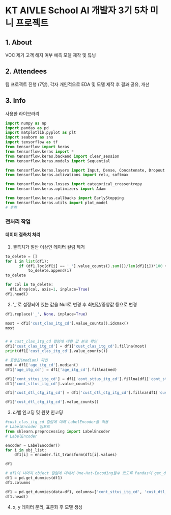 # KT AIVLE School AI 개발자 3기 5차 미니 프로젝트

## 1. About

VOC 제기 고객 해지 여부 예측 모델 제작 및 튜닝

## 2. Attendees

팀 프로젝트 진행 (7명), 각자 개인적으로 EDA 및 모델 제작 후 결과 공유, 개선

## 3. Info

사용한 라이브러리

```python
import numpy as np
import pandas as pd
import matplotlib.pyplot as plt
import seaborn as sns
import tensorflow as tf
from tensorflow import keras
from tensorflow.keras import *
from tensorflow.keras.backend import clear_session
from tensorflow.keras.models import Sequential

from tensorflow.keras.layers import Input, Dense, Concatenate, Dropout
from tensorflow.keras.activations import relu, softmax

from tensorflow.keras.losses import categorical_crossentropy
from tensorflow.keras.optimizers import Adam

from tensorflow.keras.callbacks import EarlyStopping
from tensorflow.keras.utils import plot_model
# 후략
```

### 전처리 작업

#### 데이터 결측치 처리

1. 결측치가 절반 이상인 데이터 컬럼 제거

  ```python
  to_delete = []
for i in list(df1):
        if (df1.loc[df[i] == '_'].value_counts().sum())/len(df1[i])*100 > 50:
            to_delete.append(i)
to_delete

for col in to_delete:
    df1.drop(col, axis=1, inplace=True)
df1.head()

```

2. '_'로 설정되어 있는 값을 Null로 변경 후 최빈값/중앙값 둥으로 변경

```python
df1.replace('_', None, inplace=True)

most = df1['cust_clas_itg_cd'].value_counts().idxmax()
most


# # cust_clas_itg_cd 컬럼에 대한 값 분포 확인
df1['cust_clas_itg_cd'] = df1['cust_clas_itg_cd'].fillna(most)
print(df1['cust_clas_itg_cd'].value_counts())
```

```python
# 중앙값(median) 확인
med = df1['age_itg_cd'].median()
df1['age_itg_cd'] = df1['age_itg_cd'].fillna(med)

df1['cont_sttus_itg_cd'] = df1['cont_sttus_itg_cd'].fillna(df1['cont_sttus_itg_cd'].mode())
df1['cont_sttus_itg_cd'].value_counts()

df1['cust_dtl_ctg_itg_cd'] = df1['cust_dtl_ctg_itg_cd'].fillna(df1['cust_dtl_ctg_itg_cd'].mode())

df1['cust_dtl_ctg_itg_cd'].value_counts()
```

3. 라벨 인코딩 및 원핫 인코딩

```python
#cust_clas_itg_cd 컬럼에 대해 LabelEncoder를 적용
# LabelEncoder 임포트
from sklearn.preprocessing import LabelEncoder
# LabelEncoder

encoder = LabelEncoder()
for i in obj_list:
    df1[i] = encoder.fit_transform(df1[i].values)

df1
```

```python
# df1의 나머지 object 컬럼에 대해서 One-Hot-Encoding될수 있도록 Pandas의 get_dummies 함수를 적용
df1 = pd.get_dummies(df1)
df1.columns

df1 = pd.get_dummies(data=df1, columns=['cont_sttus_itg_cd', 'cust_dtl_ctg_itg_cd', 'trm_yn'], drop_first=True)
df1.head()
```

4. x, y 데이터 분리, 표준화 후 모델 생성 


